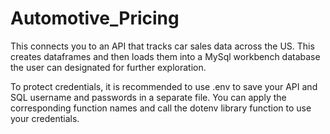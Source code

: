 # Automotive_Pricing
This connects you to an API that tracks car sales data across the US. This creates dataframes and then loads them into a MySql workbench database the user can designated for further exploration.

To protect credentials, it is recommended to use .env to save your API and SQL username and passwords in a separate file. You can apply the corresponding function names and call the dotenv library function to use your credentials.

